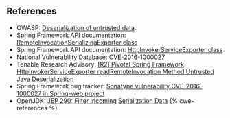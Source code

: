 
## References
* OWASP: [Deserialization of untrusted data](https://www.owasp.org/index.php/Deserialization_of_untrusted_data).
* Spring Framework API documentation: [RemoteInvocationSerializingExporter class](https://docs.spring.io/spring-framework/docs/current/javadoc-api/org/springframework/remoting/rmi/RemoteInvocationSerializingExporter.html)
* Spring Framework API documentation: [HttpInvokerServiceExporter class](https://docs.spring.io/spring-framework/docs/current/javadoc-api/org/springframework/remoting/httpinvoker/HttpInvokerServiceExporter.html)
* National Vulnerability Database: [CVE-2016-1000027](https://nvd.nist.gov/vuln/detail/CVE-2016-1000027)
* Tenable Research Advisory: [\[R2\] Pivotal Spring Framework HttpInvokerServiceExporter readRemoteInvocation Method Untrusted Java Deserialization](https://www.tenable.com/security/research/tra-2016-20)
* Spring Framework bug tracker: [Sonatype vulnerability CVE-2016-1000027 in Spring-web project](https://github.com/spring-projects/spring-framework/issues/24434)
* OpenJDK: [JEP 290: Filter Incoming Serialization Data](https://openjdk.java.net/jeps/290)
{% cwe-references %}

